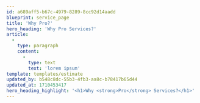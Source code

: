 ```yaml
---
id: a689aff5-b67c-4979-8289-8cc92d14aadd
blueprint: service_page
title: 'Why Pro?'
hero_heading: 'Why Pro Services?'
article:
  -
    type: paragraph
    content:
      -
        type: text
        text: 'lorem ipsum'
template: templates/estimate
updated_by: b548c8dc-55b3-4fb3-aa8c-b78417b65d44
updated_at: 1710453417
hero_heading_highlight: '<h1>Why <strong>Pro</strong> Services?</h1>'
---
```

